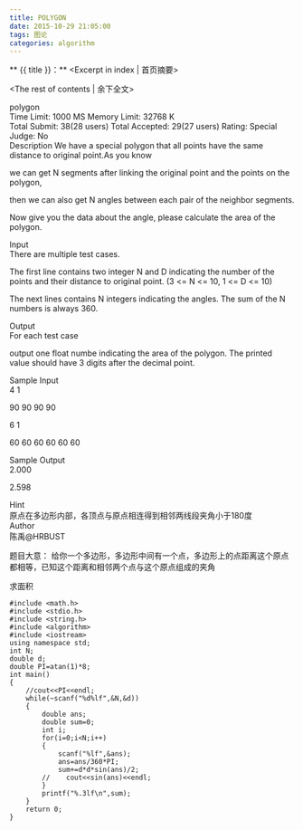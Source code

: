 ```yaml
---
title: POLYGON
date: 2015-10-29 21:05:00
tags: 图论
categories: algorithm
---
```


** {{ title }}：** <Excerpt in index | 首页摘要>
<!-- more -->
<The rest of contents | 余下全文>


polygon       
Time Limit: 1000 MS	Memory Limit: 32768 K   
Total Submit: 38(28 users)	Total Accepted: 29(27 users)	Rating: 	Special Judge: No   
Description
We have a special polygon that all points have the same distance to original point.As you know   

we can get N segments after linking the original point and the points on the polygon,   

then we can also get N angles between each pair of the neighbor segments.   

Now give you the data about the angle, please calculate the area of the polygon.   

Input   
There are multiple test cases.   

The first line contains two integer N and D indicating the number of the points and their distance to original    point. (3 <= N <= 10, 1 <= D <= 10)   

The next lines contains N integers indicating the angles. The sum of the N numbers is always 360.   

 

Output   
For each test case   

output one float numbe indicating the area of the polygon. The printed value should have 3 digits after the decimal point.   

 

Sample Input   
4 1   

90 90 90 90   

6 1   

60 60 60 60 60 60   

Sample Output   
2.000   

2.598   

Hint   
原点在多边形内部，各顶点与原点相连得到相邻两线段夹角小于180度   
Author   
陈禹@HRBUST   

 题目大意： 给你一个多边形，多边形中间有一个点，多边形上的点距离这个原点都相等，已知这个距离和相邻两个点与这个原点组成的夹角   

求面积   

```
#include <math.h>
#include <stdio.h>
#include <string.h>
#include <algorithm>
#include <iostream>
using namespace std;
int N;
double d;
double PI=atan(1)*8;
int main()
{
    //cout<<PI<<endl;
    while(~scanf("%d%lf",&N,&d))
    {
        double ans;
        double sum=0;
        int i;
        for(i=0;i<N;i++)
        {
            scanf("%lf",&ans);
            ans=ans/360*PI;
            sum+=d*d*sin(ans)/2;
        //    cout<<sin(ans)<<endl;
        }
        printf("%.3lf\n",sum);
    }
    return 0;
}
```